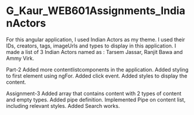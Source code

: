 # G_Kaur_WEB601Assignments_IndianActors
For this angular application, I used Indian Actors as my theme.
I used their IDs, creators, tags, imageUrls and types to display in this application.
I made a list of 3 Indian Actors named as : Tarsem Jassar, Ranjit Bawa and Ammy Virk.

Part-2
Added more contentlistcomponents in the application.
Added styling to first element using ngFor.
Added click event.
Added styles to display the content.

Assignment-3
Added array that contains content with 2 types of content and empty types.
Added pipe definition.
Implemented Pipe on content list, including relevant styles.
Added Search works.
